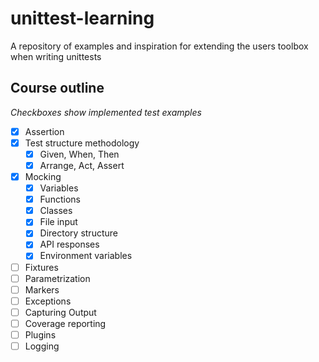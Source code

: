 # unittest-learning

A repository of examples and inspiration for extending the users toolbox when writing unittests

## Course outline

_Checkboxes show implemented test examples_

- [x] Assertion
- [x] Test structure methodology
  - [x] Given, When, Then
  - [x] Arrange, Act, Assert
- [x] Mocking
  - [x] Variables
  - [x] Functions
  - [x] Classes
  - [x] File input
  - [x] Directory structure
  - [x] API responses
  - [x] Environment variables
- [ ] Fixtures
- [ ] Parametrization
- [ ] Markers
- [ ] Exceptions
- [ ] Capturing Output
- [ ] Coverage reporting
- [ ] Plugins
- [ ] Logging
